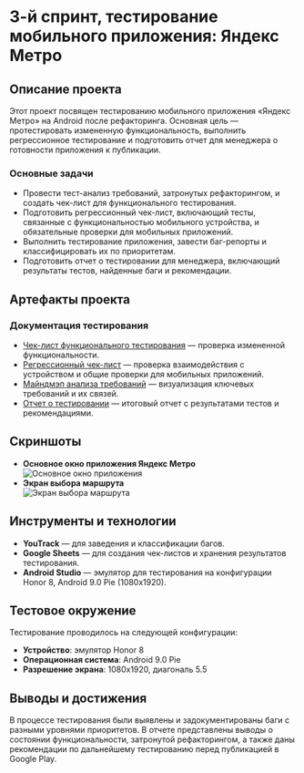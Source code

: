 # 3-й спринт, тестирование мобильного приложения: Яндекс Метро

## Описание проекта
Этот проект посвящен тестированию мобильного приложения «Яндекс Метро» на Android после рефакторинга. Основная цель — протестировать измененную функциональность, выполнить регрессионное тестирование и подготовить отчет для менеджера о готовности приложения к публикации.

### Основные задачи
- Провести тест-анализ требований, затронутых рефакторингом, и создать чек-лист для функционального тестирования.
- Подготовить регрессионный чек-лист, включающий тесты, связанные с функциональностью мобильного устройства, и обязательные проверки для мобильных приложений.
- Выполнить тестирование приложения, завести баг-репорты и классифицировать их по приоритетам.
- Подготовить отчет о тестировании для менеджера, включающий результаты тестов, найденные баги и рекомендации.

## Артефакты проекта

### Документация тестирования
- [Чек-лист функционального тестирования](https://docs.google.com/spreadsheets/...) — проверка измененной функциональности.
- [Регрессионный чек-лист](https://docs.google.com/spreadsheets/...) — проверка взаимодействия с устройством и общие проверки для мобильных приложений.
- [Майндмэп анализа требований](images/mindmap.png) — визуализация ключевых требований и их связей.
- [Отчет о тестировании](https://docs.google.com/document/...) — итоговый отчет с результатами тестов и рекомендациями.

## Скриншоты
- **Основное окно приложения Яндекс Метро**  
  ![Основное окно приложения](images/Metro_MainScreen.png)
- **Экран выбора маршрута**  
  ![Экран выбора маршрута](images/Metro_RouteSelection.png)

## Инструменты и технологии
- **YouTrack** — для заведения и классификации багов.
- **Google Sheets** — для создания чек-листов и хранения результатов тестирования.
- **Android Studio** — эмулятор для тестирования на конфигурации Honor 8, Android 9.0 Pie (1080x1920).

## Тестовое окружение
Тестирование проводилось на следующей конфигурации:
- **Устройство**: эмулятор Honor 8
- **Операционная система**: Android 9.0 Pie
- **Разрешение экрана**: 1080x1920, диагональ 5.5

## Выводы и достижения
В процессе тестирования были выявлены и задокументированы баги с разными уровнями приоритетов. В отчете представлены выводы о состоянии функциональности, затронутой рефакторингом, а также даны рекомендации по дальнейшему тестированию перед публикацией в Google Play.


